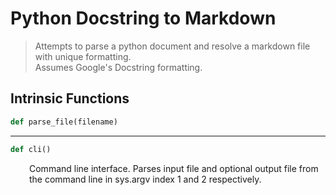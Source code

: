 <h1>Python Docstring to Markdown</h1>

> Attempts to parse a python document and resolve a markdown file with unique formatting.  
> Assumes Google's Docstring formatting.

<h2>Intrinsic Functions</h2>

```python
def parse_file(filename)
```

------

```python
def cli()
```

<div markdown="1" style="margin-left: 30px;">

Command line interface. Parses input file and optional output file from the command line in sys.argv index 1 and 2 respectively.
    

</div>